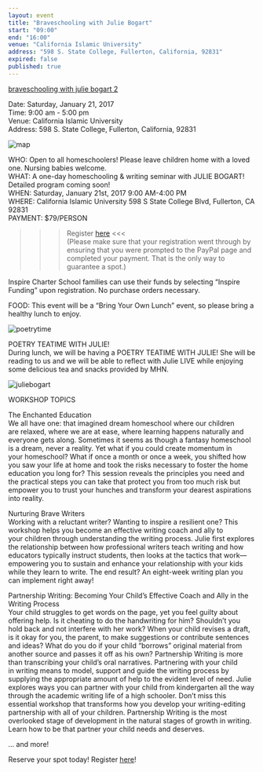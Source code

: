 ```yaml
---
layout: event
title: "Braveschooling with Julie Bogart"
start: "09:00"
end: "16:00"
venue: "California Islamic University"
address: "598 S. State College, Fullerton, California, 92831"
expired: false
published: true
---  
```

[braveschooling with julie bogart 2](https://cloud.githubusercontent.com/assets/7043355/20945150/f5c177f4-bbba-11e6-9c6c-66a0b3975551.jpeg)    

Date: Saturday, January 21, 2017   
Time: 9:00 am - 5:00 pm   
Venue: California Islamic University   
Address: 598 S. State College, Fullerton, California, 92831   

![map](https://cloud.githubusercontent.com/assets/7043355/20945194/234a9f8e-bbbb-11e6-82c4-0f2c75e15587.jpg)

WHO: Open to all homeschoolers! Please leave children home with a loved one. Nursing babies welcome.   
WHAT: A one-day homeschooling & writing seminar with JULIE BOGART!   Detailed program coming soon!   
WHEN: Saturday, January 21st, 2017 9:00 AM-4:00 PM   
WHERE: California Islamic University 598 S State College Blvd, Fullerton, CA 92831   
PAYMENT: $79/PERSON    
>>> Register [here](https://form.jotform.com/63160503697154) <<<   
(Please make sure that your registration went through by ensuring that you were prompted to the PayPal page and completed your payment. That is the only way to guarantee a spot.)

Inspire Charter School families can use their funds by selecting “Inspire Funding” upon registration. No purchase orders necessary.

FOOD: This event will be a “Bring Your Own Lunch” event, so please bring a healthy lunch to enjoy.

![poetrytime](https://cloud.githubusercontent.com/assets/7043355/20945175/16b33556-bbbb-11e6-9d98-f77ba4acaabf.jpg)

POETRY TEATIME WITH JULIE!   
During lunch, we will be having a POETRY TEATIME WITH JULIE! She will be reading to us and we will be able to reflect with Julie LIVE while enjoying some delicious tea and snacks provided by MHN.

![juliebogart](https://cloud.githubusercontent.com/assets/7043355/20945108/ca6e42da-bbba-11e6-94c1-d62b4e0bb8cd.jpg)

WORKSHOP TOPICS   

The Enchanted Education     
We all have one: that imagined dream homeschool where our children are relaxed, where we are at ease, where learning happens naturally and everyone gets along. Sometimes it seems as though a fantasy homeschool is a dream, never a reality. Yet what if you could create momentum in your homeschool? What if once a month or once a week, you shifted how you saw your life at home and took the risks necessary to foster the home education you long for? This session reveals the principles you need and the practical steps you can take that protect you from too much risk but empower you to trust your hunches and transform your dearest aspirations into reality.   

Nurturing Brave Writers   
Working with a reluctant writer? Wanting to inspire a resilient one? This workshop helps you become an effective writing coach and ally to your children through understanding the writing process. Julie first explores the relationship between how professional writers teach writing and how educators typically instruct students, then looks at the tactics that work—empowering you to sustain and enhance your relationship with your kids while they learn to write. The end result? An eight-week writing plan you can implement right away!   

Partnership Writing: Becoming Your Child’s Effective Coach and Ally in the Writing Process   
Your child struggles to get words on the page, yet you feel guilty about offering help. Is it cheating to do the handwriting for him? Shouldn’t you hold back and not interfere with her work? When your child revises a draft, is it okay for you, the parent, to make suggestions or contribute sentences and ideas? What do you do if your child “borrows” original material from another source and passes it off as his own? Partnership Writing is more than transcribing your child’s oral narratives. Partnering with your child in writing means to model, support and guide the writing process by supplying the appropriate amount of help to the evident level of need. Julie explores ways you can partner with your child from kindergarten all the way through the academic writing life of a high schooler. Don’t miss this essential workshop that transforms how you develop your writing-editing partnership with all of your children. Partnership Writing is the most overlooked stage of development in the natural stages of growth in writing. Learn how to be that partner your child needs and deserves.   

… and more!   

Reserve your spot today! Register [here](https://form.jotform.com/63160503697154)!


